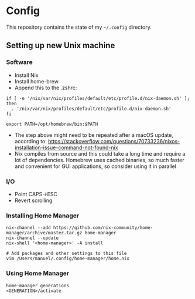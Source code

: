 # Config

This repository contains the state of my `~/.config` directory. 

## Setting up new Unix machine
### Software
- Install Nix 
- Install home-brew
- Append this to the .zshrc:
```
if [ -e '/nix/var/nix/profiles/default/etc/profile.d/nix-daemon.sh' ]; then
  . '/nix/var/nix/profiles/default/etc/profile.d/nix-daemon.sh'
fi

export PATH=/opt/homebrew/bin:$PATH
```
- The step above might need to be repeated after a macOS update, according to: https://stackoverflow.com/questions/70733236/nixos-installation-issue-command-not-found-nix
- Nix compiles from source and this could take a long time and require a lot of dependencies. 
  Homebrew uses cached binaries, so much faster and convenient for GUI applications, so consider using it in parallel

### I/O
- Point CAPS->ESC
- Revert scrolling

### Installing Home Manager
```
nix-channel --add https://github.com/nix-community/home-manager/archive/master.tar.gz home-manager
nix-channel --update
nix-shell '<home-manager>' -A install

# Add packages and other settings to this file
vim /Users/manuel/.config/home-manager/home.nix     
```

### Using Home Manager
```home-manager switch
home-manager generations
<GENERATION>/activate
```